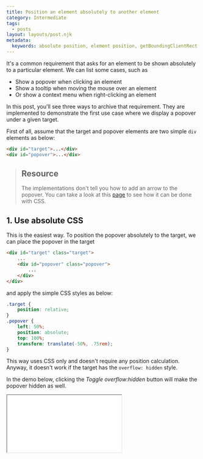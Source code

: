 ```yaml
---
title: Position an element absolutely to another element
category: Intermediate
tags:
  - posts
layout: layouts/post.njk
metadata:
  keywords: absolute position, element position, getBoundingClientRect
---
```


It's a common requirement that asks for an element to be shown absolutely to a particular element. We can list some cases, such as
* Show a popover when clicking an element
* Show a tooltip when moving the mouse over an element
* Or show a context menu when right-clicking an element 

In this post, you'll see three ways to archive that requirement. They are implemented to demonstrate the first use case where
we display a popover under a given target.

First of all, assume that the target and popover elements are two simple `div` elements as below:

```html
<div id="target">...</div>
<div id="popover">...</div>
```

> ## Resource
>
> The implementations don't tell you how to add an arrow to the popover. You can take a look at this [page](https://csslayout.io/patterns/popover-arrow/)
> to see how it can be done with CSS.

## 1. Use absolute CSS

This is the easiest way. To position the popover absolutely to the target, we can place the popover in the target

```html
<div id="target" class="target">
    ...
    <div id="popover" class="popover">
        ...
    </div>
</div>
```

and apply the simple CSS styles as below:

```css
.target {
    position: relative;
}
.popover {
    left: 50%;
    position: absolute;
    top: 100%;
    transform: translate(-50%, .75rem);
}
```

This way uses CSS only and doesn't require any position calculation. Anyway, it doesn't work if the target has the `overflow: hidden` style.

In the demo below, clicking the _Toggle overflow:hidden_ button will make the popover hidden as well.

<iframe src='/demo/position-an-element-absolutely-to-another-element/css.html' />

## 2. Append the popover to `body`

This approach comes from the idea of putting the popover to `body`:

```html
<body>
    <div id="target">...</div>

    <div id="popover">...</div>
</body>
```

We still use the absolute style for the popover, but this time we need to calculate the `top` and `left` properties.

It's easy to determine them based on the bounding rectangles of the target and popover:

```js
const target = document.getElementById('target');
const popover = document.getElementById('popover');

const targetRect = target.getBoundingClientRect();
const popoverRect = popover.getBoundingClientRect();

const top = targetRect.top + targetRect.height;
const left = targetRect.left + targetRect.width / 2 - popoverRect.width / 2;
```

We also need space for the arrow at the top, so let's add some offset:

```js
popover.style.top = `\${top + 8}px`;
popover.style.left = `\${left}px`;
```

<iframe src='/demo/position-an-element-absolutely-to-another-element/absolute.html' />

## 3. Use an anchor element

This approach is similar to the previous one. The difference is that instead of appending the popover to `body`, we add an anchor
between the target and popover.

```html
<div id="target">...</div>
<div id="anchor" class="anchor"></div>
<div id="popover">...</div>
```

The anchor is positioned absolutely as following:

```css
.anchor {
    left: 0;
    position: absolute;
    top: 0;
}
```

The popover's top and left properties have to subtract the top and left values of the anchor from the one we calculate in the previous
section:

```js
const target = document.getElementById('target');
const anchor = document.getElementById('anchor');
const popover = document.getElementById('popover');

const targetRect = target.getBoundingClientRect();
const anchorRect = anchor.getBoundingClientRect();
const popoverRect = popover.getBoundingClientRect();

const top = targetRect.top + targetRect.height;
const left = targetRect.left + targetRect.width / 2 - popoverRect.width / 2;

popover.style.top = `\${top - anchorRect.top + 8}px`;
popover.style.left = `\${left - anchorRect.left}px`;
```

## Use cases

* [Create a custom scrollbar](/create-a-custom-scrollbar)

<iframe src='/demo/position-an-element-absolutely-to-another-element/anchor.html' />

## More

* [Get the position of an element relative to another](/get-the-position-of-an-element-relative-to-another)